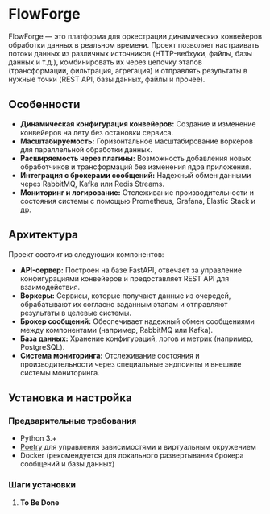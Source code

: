 # FlowForge

FlowForge — это платформа для оркестрации динамических конвейеров обработки данных в реальном времени. Проект позволяет настраивать потоки данных из различных источников (HTTP-вебхуки, файлы, базы данных и т.д.), комбинировать их через цепочку этапов (трансформации, фильтрация, агрегация) и отправлять результаты в нужные точки (REST API, базы данных, файлы и прочее).

## Особенности

- **Динамическая конфигурация конвейеров:** Создание и изменение конвейеров на лету без остановки сервиса.
- **Масштабируемость:** Горизонтальное масштабирование воркеров для параллельной обработки данных.
- **Расширяемость через плагины:** Возможность добавления новых обработчиков и трансформаций без изменения ядра приложения.
- **Интеграция с брокерами сообщений:** Надежный обмен данными через RabbitMQ, Kafka или Redis Streams.
- **Мониторинг и логирование:** Отслеживание производительности и состояния системы с помощью Prometheus, Grafana, Elastic Stack и др.

## Архитектура

Проект состоит из следующих компонентов:

- **API-сервер:** Построен на базе FastAPI, отвечает за управление конфигурациями конвейеров и предоставляет REST API для взаимодействия.
- **Воркеры:** Сервисы, которые получают данные из очередей, обрабатывают их согласно заданным этапам и отправляют результаты в целевые системы.
- **Брокер сообщений:** Обеспечивает надежный обмен сообщениями между компонентами (например, RabbitMQ или Kafka).
- **База данных:** Хранение конфигураций, логов и метрик (например, PostgreSQL).
- **Система мониторинга:** Отслеживание состояния и производительности через специальные эндпоинты и внешние системы мониторинга.

## Установка и настройка

### Предварительные требования

- Python 3.+
- [Poetry](https://python-poetry.org/) для управления зависимостями и виртуальным окружением
- Docker (рекомендуется для локального развертывания брокера сообщений и базы данных)

### Шаги установки

1. **To Be Done**
